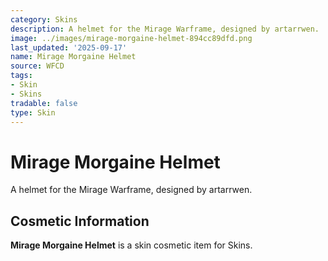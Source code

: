 ```yaml
---
category: Skins
description: A helmet for the Mirage Warframe, designed by artarrwen.
image: ../images/mirage-morgaine-helmet-894cc89dfd.png
last_updated: '2025-09-17'
name: Mirage Morgaine Helmet
source: WFCD
tags:
- Skin
- Skins
tradable: false
type: Skin
---
```


# Mirage Morgaine Helmet

A helmet for the Mirage Warframe, designed by artarrwen.

## Cosmetic Information

**Mirage Morgaine Helmet** is a skin cosmetic item for Skins.

